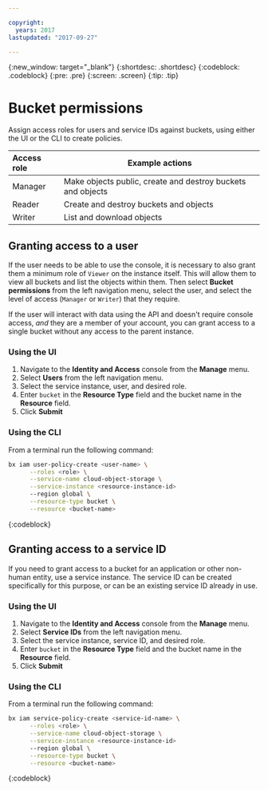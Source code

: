 ```yaml
---

copyright:
  years: 2017
lastupdated: "2017-09-27"

---
```

{:new_window: target="_blank"}
{:shortdesc: .shortdesc}
{:codeblock: .codeblock}
{:pre: .pre}
{:screen: .screen}
{:tip: .tip}

# Bucket permissions

Assign access roles for users and service IDs against buckets, using either the UI or the CLI to create policies.

| Access role | Example actions                            |
|:------------|---------------------------------------------------|
| Manager | Make objects public, create and destroy buckets and objects |
| Reader | Create and destroy buckets and objects |
| Writer | List and download objects |

## Granting access to a user

If the user needs to be able to use the console, it is necessary to also grant them a minimum role of `Viewer` on the instance itself.  This will allow them to view all buckets and list the objects within them. Then select **Bucket permissions** from the left navigation menu, select the user, and select the level of access (`Manager` or `Writer`) that they require.

If the user will interact with data using the API and doesn't require console access, _and_ they are a member of your account, you can grant access to a single bucket without any access to the parent instance.

### Using the UI

  1. Navigate to the **Identity and Access** console from the **Manage** menu.
  2. Select **Users** from the left navigation menu.
  3. Select the service instance, user, and desired role.
  4. Enter `bucket` in the **Resource Type** field and the bucket name in the **Resource** field.
  5. Click **Submit**

### Using the CLI

From a terminal run the following command:

```bash
bx iam user-policy-create <user-name> \
      --roles <role> \
      --service-name cloud-object-storage \
      --service-instance <resource-instance-id>
      --region global \
      --resource-type bucket \
      --resource <bucket-name>
```
{:codeblock}

## Granting access to a service ID

If you need to grant access to a bucket for an application or other non-human entity, use a service instance.  The service ID can be created specifically for this purpose, or can be an existing service ID already in use.

### Using the UI

  1. Navigate to the **Identity and Access** console from the **Manage** menu.
  2. Select **Service IDs** from the left navigation menu.
  3. Select the service instance, service ID, and desired role.
  4. Enter `bucket` in the **Resource Type** field and the bucket name in the **Resource** field.
  5. Click **Submit**

### Using the CLI

From a terminal run the following command:

```bash
bx iam service-policy-create <service-id-name> \
      --roles <role> \
      --service-name cloud-object-storage \
      --service-instance <resource-instance-id>
      --region global \
      --resource-type bucket \
      --resource <bucket-name>
```
{:codeblock}
